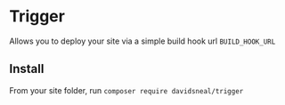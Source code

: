 # Trigger

Allows you to deploy your site via a simple build hook url `BUILD_HOOK_URL`

## Install

From your site folder, run `composer require davidsneal/trigger`
